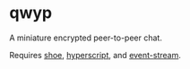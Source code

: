 qwyp
====

A miniature encrypted peer-to-peer chat.

Requires [shoe](https://github.com/substack/shoe), [hyperscript](https://github.com/dominictarr/hyperscript), and [event-stream](https://github.com/dominictarr/event-stream).
